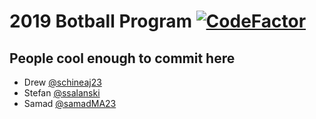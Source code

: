 # 2019 Botball Program [![CodeFactor](https://www.codefactor.io/repository/github/parksiderobotics/botball-2019/badge/create)](https://www.codefactor.io/repository/github/parksiderobotics/botball-2019/overview/create)
## People cool enough to commit here
- Drew [@schineaj23](https://github.com/schineaj23)
- Stefan [@ssalanski](https://github.com/ssalanski/)
- Samad [@samadMA23](https://github.com/samadma23/)
